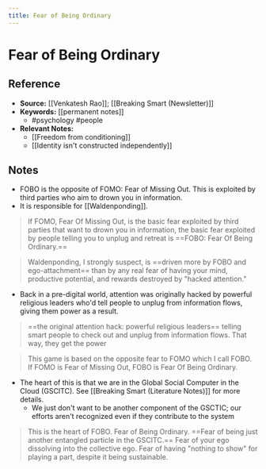 ```yaml
---
title: Fear of Being Ordinary
---
```

# Fear of Being Ordinary

## Reference
- **Source:** [[Venkatesh Rao]]; [[Breaking Smart (Newsletter)]]
- **Keywords:** [[permanent notes]]
	- #psychology #people 
- **Relevant Notes:**
	- [[Freedom from conditioning]]
	- [[Identity isn't constructed independently]]
## Notes
 - FOBO is the opposite of FOMO: Fear of Missing Out. This is exploited by third parties who aim to drown you in information.
 - It is responsible for [[Waldenponding]].

> If FOMO, Fear Of Missing Out, is the basic fear exploited by third parties that want to drown you in information, the basic fear exploited by people telling you to unplug and retreat is ==FOBO: Fear Of Being Ordinary.==


> Waldenponding, I strongly suspect, is ==driven more by FOBO and ego-attachment== than by any real fear of having your mind, productive potential, and rewards destroyed by "hacked attention."

- Back in a pre-digital world, attention was originally hacked by powerful religious leaders who'd tell people to unplug from information flows, giving them power as a result.

> ==the original attention hack: powerful religious leaders== telling smart people to check out and unplug from information flows. That way, they get the power


>  This game is based on the opposite fear to FOMO which I call FOBO. If FOMO is Fear of Missing Out, FOBO is Fear Of Being Ordinary.

- The heart of this is that we are in the Global Social Computer in the Cloud (GSCITC). See [[Breaking Smart (Literature Notes)]] for more details.
	- We just don't want to be another component of the GSCTIC; our efforts aren't recognized even if they contribute to the system

>  This is the heart of FOBO. Fear of Being Ordinary. ==Fear of being just another entangled particle in the GSCITC.== Fear of your ego dissolving into the collective ego. Fear of having "nothing to show" for playing a part, despite it being sustainable.
